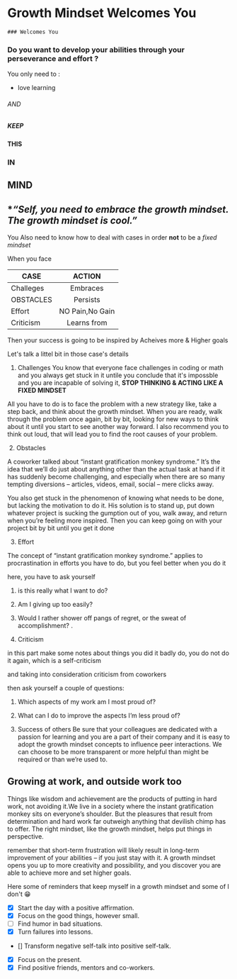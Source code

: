 
 # Growth Mindset Welcomes You
    ### Welcomes You


### Do you want to develop your abilities through your perseverance and effort  ?

You only need to :
 * love learning <br/>
###### AND<br/> 
##### KEEP <br/>
#### THIS <br/>
### IN<br/>
## MIND<br/>
## **“Self, you need to embrace the growth mindset. The growth mindset is cool.”*

 You Also need to know how to deal with cases in order **not** to be a *fixed mindset*
 
   When you face       
   
| CASE          | ACTION         |      
| ------------- | :-------------:|
| Challeges     |  Embraces      | 
| OBSTACLES     |  Persists      | 
| Effort        | NO Pain,No Gain|   
| Criticism     | Learns from    |

Then your success is going to be inspired by Acheives more & Higher goals


Let's talk a littel bit in those case's details

1. Challenges 
  You know that everyone face challenges in coding or math and you always get stuck in it
untile you conclude that it's impossble and you are incapable  of solving it, __STOP THINKING & ACTING LIKE A FIXED MINDSET__

All you have to do is to face the problem with a new strategy like, take a step back, and think about the growth mindset. When you are ready, walk through the problem once again, bit by bit, looking for new ways to think about it until you start to see another way forward. I also recommend you to think out loud, that will lead you to find the root causes of your problem.

![]()
2. Obstacles

A coworker talked about “instant gratification monkey syndrome.” It’s the idea that we’ll do just about anything other than the actual task at hand if it has suddenly become challenging, and especially when there are so many tempting diversions – articles, videos, email, social – mere clicks away.

You also get stuck in the phenomenon of knowing what needs to be done, but lacking the motivation to do it. His solution is to stand up, put down whatever project is sucking the gumption out of you, walk away, and return when you’re feeling more inspired.
Then you can keep going on with your project bit by bit until you get it done

3. Effort

The concept of “instant gratification monkey syndrome.” applies to procrastination in efforts you have to do, but you  feel better when you do it

here, you have to ask yourself 

   1. is this really what I want to do?
   1. Am I giving up too easily? 
   1. Would I rather shower off pangs of regret, or the sweat of accomplishment? .
  
 4. Criticism
  
  in this part make some notes about things you did it badly do, you do not do it again, which is a self-criticism

and taking into consideration criticism from coworkers

then ask yourself a couple of questions:
  1. Which aspects of my work am I most proud of?
  2. What can I do to improve the aspects I’m less proud of?
  
  
  5. Success of others
Be sure that your colleagues are dedicated with a passion for learning and you are a part of their company and it is easy to adopt the growth mindset concepts to influence peer interactions.
We can choose to be more transparent or more helpful than might be required or than we’re used to. 


## Growing at work, and outside work too

Things like wisdom and achievement are the products of putting in hard work, not avoiding it.We live in a society where the instant gratification monkey sits on everyone’s shoulder. But the pleasures that result from determination and hard work far outweigh anything that devilish chimp has to offer. The right mindset, like the growth mindset, helps put things in perspective.


 remember that short-term frustration will likely result in long-term improvement of your abilities – if you just stay with it. A growth mindset opens you up to more creativity and possibility, and 
 you discover you are able to achieve more and set higher goals.
 
 
 
 
 
 Here  some of reminders that keep myself in a growth mindset and some of I don't :grin:
- [x] Start the day with a positive affirmation.
- [x]  Focus on the good things, however small.
- [ ] Find humor in bad situations.
- [x] Turn failures into lessons.
- [] Transform negative self-talk into positive self-talk.
- [x] Focus on the present.
- [x] Find positive friends, mentors and co-workers.
